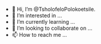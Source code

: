 - 👋 Hi, I’m @TsholofeloPolokoetsile. 
- 👀 I’m interested in ...
- 🌱 I’m currently learning ...
- 💞️ I’m looking to collaborate on ...
- 📫 How to reach me ...

<!---
TsholofeloPolokoetsile/TsholofeloPolokoetsile is a ✨ special ✨ repository because its `README.md` (this file) appears on your GitHub profile.
You can click the Preview link to take a look at your changes.
--->
